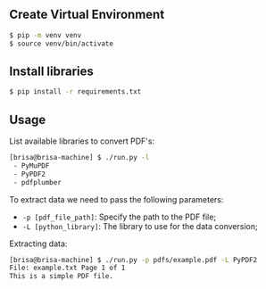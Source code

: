 ## Create Virtual Environment
```bash
$ pip -m venv venv
$ source venv/bin/activate
```

## Install libraries

```bash
$ pip install -r requirements.txt
```

## Usage

List available libraries to convert PDF's:
```bash
[brisa@brisa-machine] $ ./run.py -l
 - PyMuPDF
 - PyPDF2
 - pdfplumber
```

To extract data we need to pass the following parameters:  
  - ```-p [pdf_file_path]```: Specify the path to the PDF file;
  - ```-L [python_library]```: The library to use for the data conversion;

Extracting data:
```bash
[brisa@brisa-machine] $ ./run.py -p pdfs/example.pdf -L PyPDF2
File: example.txt Page 1 of 1
This is a simple PDF file.
```